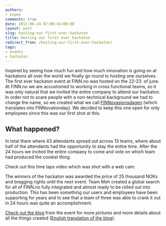 ```yaml
---
authors:
- espen
comments: true
date: 2011-06-24 07:09:41+00:00
layout: post
slug: hosting-our-first-ever-hackaton
title: Hosting our first ever hackaton
redirect_from: /hosting-our-first-ever-hackaton/
tags:
- events
- hackaton
---
```


Inspired by seeing how much fun and how much innovation is going on at hackatons all over the world we finally go round to hosting one ourselves. The first ever hackaton event at FINN.no was hosted on the 22-23. of june. At FINN.no we are accustomed to working in cross functional teams, so it was only natural that we invited the entire company to attend our hackaton. In order not to scare people with a non-technical background we had to change the name, so we created what we call [FINNovasjonsdagen](http://finnovasjonsdagen.org/blog/) (which translates into FINNovationday). We decided to keep this one open for only employees since this was our first shot at this.



## What happened?




In total there where 43 attendants spread out across 13 teams, where about half of the attendants had the opportunity to stay the entire time. After the 24 hours we invited the entire company to come and vote on which team had produced the coolest thing.




Check out this time laps video which was shot with a web cam:





The winners of the hackaton was awarded the price of 25 thousand NOKs and bragging rights until the next event. Team Meh created a global search for all of FINN.no fully integrated and almost ready to be rolled out into production. This has been something our users and employees have been supporting for years and to see that a team of three was able to crank it out in 24 hours was quite an accomplishment.




[Check out the blog](http://finnovasjonsdagen.org/blog/) from the event for more pictures and more details about all the things created ([English translation of the blog](http://translate.google.com/translate?js=n&prev=_t&hl=en&ie=UTF-8&layout=2&eotf=1&sl=no&tl=en&u=http%3A%2F%2Fwww.finnovasjonsdagen.org%2Fblog%2F&act=url)).




